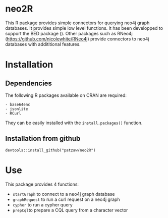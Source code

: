# neo2R

This R package provides simple connectors for querying neo4j graph databases.
It provides simple low level functions.
It has been developped to support the BED package ().
Other packages such as RNeo4j (https://github.com/nicolewhite/RNeo4j) provide
connectors to neo4j databases with addititional features.

# Installation

## Dependencies

The following R packages available on CRAN are required:

    - base64enc
    - jsonlite
    - RCurl
    
They can be easily installed with the `install.packages()` function.

## Installation from github

```
devtools::install_github("patzaw/neo2R")
```

# Use

This package provides 4 functions:

  - `startGraph` to connect to a neo4j graph database
  - `graphRequest` to run a curl request on a neo4j graph
  - `cypher` to run a cypher query
  - `prepCql`to prepare a CQL query from a character vector
